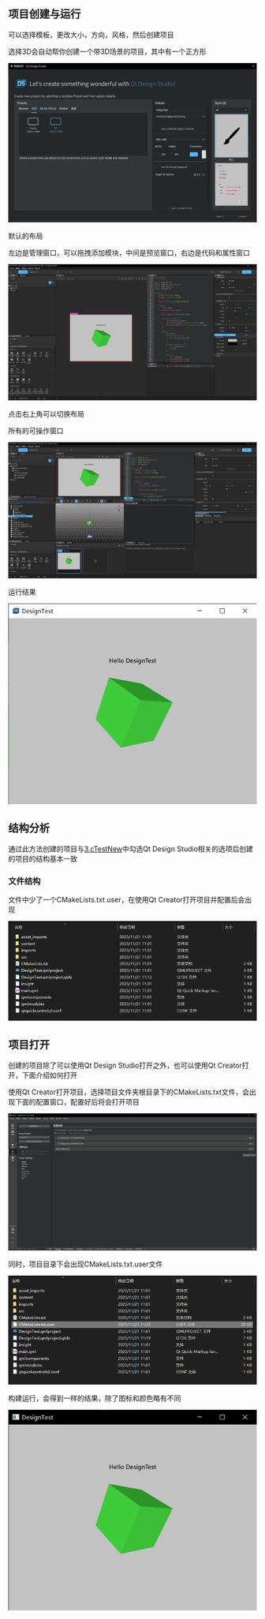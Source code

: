 ## 项目创建与运行

可以选择模板，更改大小，方向，风格，然后创建项目

选择3D会自动帮你创建一个带3D场景的项目，其中有一个正方形

![](image/18.png)

默认的布局

左边是管理窗口，可以拖拽添加模块，中间是预览窗口，右边是代码和属性窗口

![](image/19.png)

点击右上角可以切换布局

所有的可操作窗口

![](image/22.png)

运行结果

![](image/20.png)

## 结构分析

通过此方法创建的项目与[3.cTestNew](./3.CTestNew.md)中勾选Qt Design Studio相关的选项后创建的项目的结构基本一致

### 文件结构

文件中少了一个CMakeLists.txt.user，在使用Qt Creator打开项目并配置后会出现

![](image/21.png)


## 项目打开

创建的项目除了可以使用Qt Design Studio打开之外，也可以使用Qt Creator打开，下面介绍如何打开

使用Qt Creator打开项目，选择项目文件夹根目录下的CMakeLists.txt文件，会出现下面的配置窗口，配置好后将会打开项目

![](image/23.png)

同时，项目目录下会出现CMakeLists.txt.user文件

![](image/24.png)

构建运行，会得到一样的结果，除了图标和颜色略有不同

![](image/25.png)
